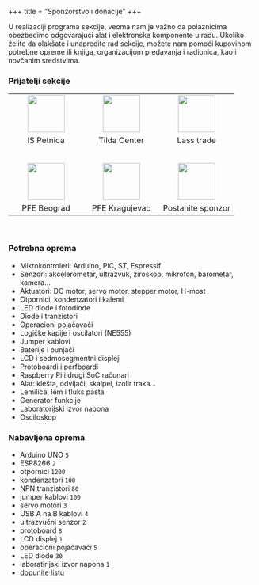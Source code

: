 +++
title = "Sponzorstvo i donacije"
+++

U realizaciji programa sekcije, veoma nam je važno da polaznicima obezbedimo odgovarajući alat i elektronske komponente u radu. Ukoliko želite da olakšate i unapredite rad sekcije, možete nam pomoći kupovinom potrebne opreme ili knjiga, organizacijom predavanja i radionica, kao i novčanim sredstvima.

### Prijatelji sekcije
<table style="width: 100%; text-align: center; text-align-last: center;">
    <tr>
         <td width="33.3%">
            <a href="http://petnica.rs/" target="_blank">
                <img height="75px" src="/images/petnica.svg" />
            </a>
        </td>
        <td width="33.3%">
            <a href="https://tilda.center/" target="_blank">
                <img height="75px" src="/images/tilda.svg"/>
            </a>
        </td>
        <td width="33.3%">
            <a href="#">
                <img height="75px" src="/images/lass-trade.svg" style="fill: #000;"/>
            </a>
        </td>
    </tr>
    <tr style="font-size: 12pt;">
        <td>
            IS Petnica
        </td>
        <td>
            Tilda Center
        </td>
        <td>
            Lass trade
        </td>
    </tr>
    <tr>
        <td height="30px"></td>
    </tr>
    <tr>
        <td width="33.3%">
            <a href="http://pfemg.mgucenici.edu.rs/" target="_blank">
                <img height="75px" src="/images/pfe-mg.svg" />
            </a>
        </td>
        <td width="33.3%">
            <a href="https://apekg.wordpress.com/" target="_blank">
                <img height="75px" src="/images/pfe-kg.svg" />
            </a>
        </td>
        <td width="33.3%">
            <a href="mailto:pfe@jjzmaj.edu.rs?cc=pfe.novi.sad@gmail.com">
                <img height="75px" src="/images/plus.svg" style="fill: #000;"/>
            </a>
        </td>
    </tr>
    <tr style="font-size: 12pt;">
        <td>
            PFE Beograd
        </td>
        <td>
            PFE Kragujevac
        </td>
        <td>
            Postanite sponzor
        </td>
    </tr>
</table>

<br />

### Potrebna oprema
- Mikrokontroleri: Arduino, PIC, ST, Espressif
- Senzori: akcelerometar, ultrazvuk, žiroskop, mikrofon, barometar, kamera...
- Aktuatori: DC motor, servo motor, stepper motor, H-most
- Otpornici, kondenzatori i kalemi
- LED diode i fotodiode
- Diode i tranzistori
- Operacioni pojačavači
- Logičke kapije i oscilatori (NE555)
- Jumper kablovi
- Baterije i punjači
- LCD i sedmosegmentni displeji
- Protoboardi i perfboardi
- Raspberry Pi i drugi SoC računari
- Alat: klešta, odvijači, skalpel, izolir traka...
- Lemilica, lem i fluks pasta
- Generator funkcije
- Laboratorijski izvor napona
- Osciloskop

### Nabavljena oprema
- Arduino UNO `5`
- ESP8266 `2`
- otpornici `1200`
- kondenzatori `100`
- NPN tranzistori `80`
- jumper kablovi `100`
- servo motori `3`
- USB A na B kablovi `4`
- ultrazvučni senzor `2`
- protoboard `8`
- LCD displej `1`
- operacioni pojačavači `5`
- LED diode `30`
- laboratirijski izvor napona `1`
- [dopunite listu](mailto:pfe@jjzmaj.edu.rs?cc=pfe.novi.sad@gmail.com)